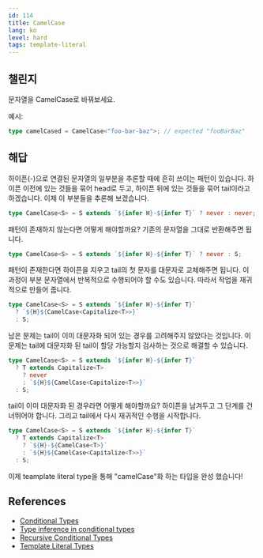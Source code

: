 ```yaml
---
id: 114
title: CamelCase
lang: ko
level: hard
tags: template-literal
---
```


## 챌린지

문자열을 CamelCase로 바꿔보세요.

예시:

```typescript
type camelCased = CamelCase<"foo-bar-baz">; // expected "fooBarBaz"
```

## 해답

하이픈(-)으로 연결된 문자열의 일부분을 추론할 때에 흔히 쓰이는 패턴이 있습니다.
하이픈 이전에 있는 것들을 묶어 head로 두고, 하이픈 뒤에 있는 것들을 묶어 tail이라고 하겠습니다.
이제 이 부분들을 추론해 보겠습니다.

```typescript
type CamelCase<S> = S extends `${infer H}-${infer T}` ? never : never;
```

패턴이 존재하지 않는다면 어떻게 해야할까요?
기존의 문자열을 그대로 반환해주면 됩니다.

```typescript
type CamelCase<S> = S extends `${infer H}-${infer T}` ? never : S;
```

패턴이 존재한다면 하이픈을 지우고 tail의 첫 문자를 대문자로 교체해주면 됩니다.
이 과정이 부분 문자열에서 반복적으로 수행되어야 할 수도 있습니다.
따라서 작업을 재귀적으로 만들어 줍니다.

```typescript
type CamelCase<S> = S extends `${infer H}-${infer T}`
  ? `${H}${CamelCase<Capitalize<T>>}`
  : S;
```

남은 문제는 tail이 이미 대문자화 되어 있는 경우를 고려해주지 않았다는 것입니다.
이 문제는 tail에 대문자화 된 tail이 할당 가능할지 검사하는 것으로 해결할 수 있습니다.

```typescript
type CamelCase<S> = S extends `${infer H}-${infer T}`
  ? T extends Capitalize<T>
    ? never
    : `${H}${CamelCase<Capitalize<T>>}`
  : S;
```

tail이 이미 대문자화 된 경우라면 어떻게 해야할까요?
하이픈을 남겨두고 그 단계를 건너뛰어야 합니다.
그리고 tail에서 다시 재귀적인 수행을 시작합니다.

```typescript
type CamelCase<S> = S extends `${infer H}-${infer T}`
  ? T extends Capitalize<T>
    ? `${H}-${CamelCase<T>}`
    : `${H}${CamelCase<Capitalize<T>>}`
  : S;
```

이제 teamplate literal type을 통해 "camelCase"화 하는 타입을 완성 했습니다!

## References

- [Conditional Types](https://www.typescriptlang.org/docs/handbook/2/conditional-types.html)
- [Type inference in conditional types](https://www.typescriptlang.org/docs/handbook/2/conditional-types.html#inferring-within-conditional-types)
- [Recursive Conditional Types](https://www.typescriptlang.org/docs/handbook/release-notes/typescript-4-1.html#recursive-conditional-types)
- [Template Literal Types](https://www.typescriptlang.org/docs/handbook/release-notes/typescript-4-1.html#template-literal-types)
